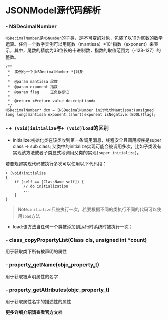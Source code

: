 # JSONModel源代码解析

### - NSDecimalNumber

`NSDecimalNumber`是`NSNumber`的子类，是不可变的对象，包装了以10为底数的数学运算。任何一个数字实例可以用尾数（mantissa）*10^指数（exponent）来表示，其中，尾数的精度为38位长的十进制数，指数的取值范围为（-128-127）的整数。

```
/**
 *  实例化一个|NSDecimalNumber *|对象
 *
 *  @param mantissa 尾数
 *  @param exponent 指数
 *  @param flag     正负数标记
 *
 *  @return <#return value description#>
 */
NSDecimalNumber* dcm = [NSDecimalNumber initWithMantissa:(unsigned long long)mantissa exponent:(short)exponent isNegative:(BOOL)flag];
```

### - `+ (void)initialize`与`+ (void)load`的区别

- initialize:初始化类在该类收到第一条调用消息，线程安全且调用顺序是super class -> sub class; 父类中的initialize实现可能会被调用多次，比如子类没有实现该方法或者子类显式地调用父类的实现`[super initialize]`。

若要规避实现代码被执行多次可以使用以下代码段：
```
+ (void)initialize
{
	if (self == [ClassName self]) {
		// do initialization
		...
	}
}
```

> Note:`initialize`只被执行一次，若要根据不同的类执行不同的代码可以使用`load`方法

- load:该方法当任何一个类被添加到运行时系统时被执行一次；

### - class_copyPropertyList(Class cls, unsigned int *count)

用于获取类下所有被声明的属性

### - property_getName(objc_property_t)

用于获取被声明属性的名字

### - property_getAttributes(objc_property_t)

用于获取属性名字的描述性的属性

**更多详细介绍请查看官方文档**
